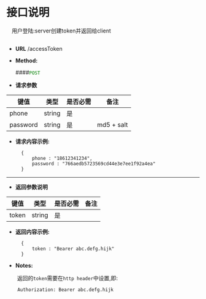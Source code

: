 # 接口说明

　用户登陆:server创建token并返回给client

## 


* **URL**
        /accessToken

* **Method:**
  
  ####<font color=green>`POST`</font>
  
*  **请求参数**

**键值** | **类型** | **是否必需** | **备注**
---------|----------|--------------|---------
phone|string|是|
password|string|是|md5 + salt

* **请求内容示例:**


        { 
            phone : "18612341234",
            password : "766aedb5723569cd44e3e7ee1f92a4ea"
        }
--- 
*  **返回参数说明**

**键值** | **类型** | **是否必需** | **备注**
---------|----------|--------------|---------
token    |string |是 |



* **返回内容示例:**


        { 
            token : "Bearer abc.defg.hijk" 
        }


* **Notes:**

　　返回的`token`需要在`http header`中设置,即:

        Authorization: Bearer abc.defg.hijk